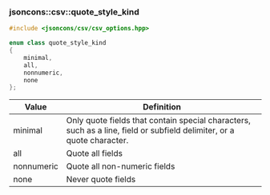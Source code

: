 ### jsoncons::csv::quote_style_kind

```c++
#include <jsoncons/csv/csv_options.hpp>

enum class quote_style_kind
{
    minimal,
    all,
    nonnumeric,
    none
};
```

Value      |Definition
-----------|-----------
minimal    | Only quote fields that contain special characters, such as a line, field or subfield delimiter, or a quote character.
all        | Quote all fields
nonnumeric | Quote all non-numeric fields
none       | Never quote fields

